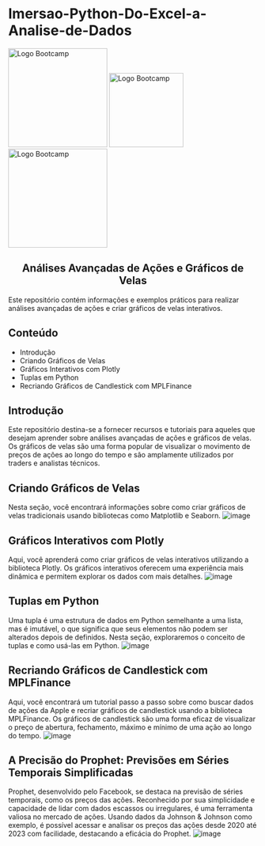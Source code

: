 <h1>Imersao-Python-Do-Excel-a-Analise-de-Dados</h1>

<section id="topo">           
<img src="https://cursos.alura.com.br/assets/images/immersion/imersao_python_logo.png" alt="Logo Bootcamp" width="200"> 
<img src="https://github.com/Elbiabuglio/Python-Power-Up-Automacao-de-Tarefas/assets/101484328/9c8d9d75-d9ee-43a1-94c0-817155e278ba" alt="Logo Bootcamp" width="150">
<img src="https://github.com/Elbiabuglio/Python-Power-Up-Automacao-de-Tarefas/assets/101484328/7ae15a8f-0986-4ce0-be31-b74b9208730a" alt="Logo Bootcamp" width="200">

 
</div>

<h1 align="center"> Análises Avançadas de Ações e Gráficos de Velas</h1>

Este repositório contém informações e exemplos práticos para realizar análises avançadas de ações e criar gráficos de velas interativos.

# Conteúdo
- Introdução
- Criando Gráficos de Velas
- Gráficos Interativos com Plotly
- Tuplas em Python
- Recriando Gráficos de Candlestick com MPLFinance
  
# Introdução
Este repositório destina-se a fornecer recursos e tutoriais para aqueles que desejam aprender sobre análises avançadas de ações e gráficos de velas. Os gráficos de velas são uma forma popular de visualizar o movimento de preços de ações ao longo do tempo e são amplamente utilizados por traders e analistas técnicos.

# Criando Gráficos de Velas
Nesta seção, você encontrará informações sobre como criar gráficos de velas tradicionais usando bibliotecas como Matplotlib e Seaborn.
![image](https://github.com/Elbiabuglio/Imersao-Python-Do-Excel-a-Analise-de-Dados/assets/101484328/c8c24cda-4229-45ec-9ee2-0c2f58a22e7e)

# Gráficos Interativos com Plotly
Aqui, você aprenderá como criar gráficos de velas interativos utilizando a biblioteca Plotly. Os gráficos interativos oferecem uma experiência mais dinâmica e permitem explorar os dados com mais detalhes.
![image](https://github.com/Elbiabuglio/Imersao-Python-Do-Excel-a-Analise-de-Dados/assets/101484328/439bd957-525f-40d1-a754-212f28c02691)

# Tuplas em Python
Uma tupla é uma estrutura de dados em Python semelhante a uma lista, mas é imutável, o que significa que seus elementos não podem ser alterados depois de definidos. Nesta seção, exploraremos o conceito de tuplas e como usá-las em Python.
![image](https://github.com/Elbiabuglio/Imersao-Python-Do-Excel-a-Analise-de-Dados/assets/101484328/8067dcfb-8c50-4d16-9ad6-b7622506bf8b)

# Recriando Gráficos de Candlestick com MPLFinance
Aqui, você encontrará um tutorial passo a passo sobre como buscar dados de ações da Apple e recriar gráficos de candlestick usando a biblioteca MPLFinance. Os gráficos de candlestick são uma forma eficaz de visualizar o preço de abertura, fechamento, máximo e mínimo de uma ação ao longo do tempo.
![image](https://github.com/Elbiabuglio/Imersao-Python-Do-Excel-a-Analise-de-Dados/assets/101484328/ff85d0d6-84d1-4b82-8188-28d4a76d5b22)

# A Precisão do Prophet: Previsões em Séries Temporais Simplificadas
 Prophet, desenvolvido pelo Facebook, se destaca na previsão de séries temporais, como os preços das ações. Reconhecido por sua simplicidade e capacidade de lidar com dados escassos ou irregulares, é uma ferramenta valiosa no mercado de ações. Usando dados da Johnson & Johnson como exemplo, é possível acessar e analisar os preços das ações desde 2020 até 2023 com facilidade, destacando a eficácia do Prophet.
 ![image](https://github.com/Elbiabuglio/Imersao-Python-Do-Excel-a-Analise-de-Dados/assets/101484328/4a500ae6-42dd-4cde-b51f-8d438104688c)


